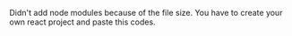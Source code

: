 Didn't add node modules because of the file size. You have to create your own react project and paste this codes.
